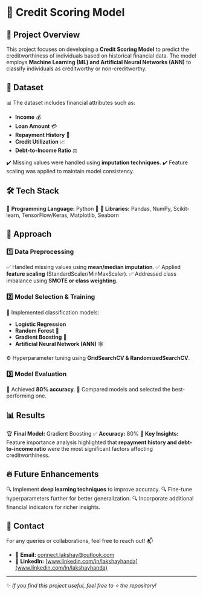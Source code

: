 # 🚀 Credit Scoring Model

## 📌 Project Overview
This project focuses on developing a **Credit Scoring Model** to predict the creditworthiness of individuals based on historical financial data. The model employs **Machine Learning (ML) and Artificial Neural Networks (ANN)** to classify individuals as creditworthy or non-creditworthy.

## 📂 Dataset
📊 The dataset includes financial attributes such as:
- **Income** 💰
- **Loan Amount** 💳
- **Repayment History** 📅
- **Credit Utilization** 📈
- **Debt-to-Income Ratio** ⚖️

✔️ Missing values were handled using **imputation techniques**.
✔️ Feature scaling was applied to maintain model consistency.

## 🛠 Tech Stack
🔹 **Programming Language:** Python 🐍
🔹 **Libraries:** Pandas, NumPy, Scikit-learn, TensorFlow/Keras, Matplotlib, Seaborn

## 🚀 Approach
### 1️⃣ Data Preprocessing
✅ Handled missing values using **mean/median imputation**.
✅ Applied **feature scaling** (StandardScaler/MinMaxScaler).
✅ Addressed class imbalance using **SMOTE or class weighting**.

### 2️⃣ Model Selection & Training
🧠 Implemented classification models:
- **Logistic Regression**
- **Random Forest** 🌲
- **Gradient Boosting** 🚀
- **Artificial Neural Network (ANN)** 🕸️

⚙️ Hyperparameter tuning using **GridSearchCV & RandomizedSearchCV**.

### 3️⃣ Model Evaluation
📌 Achieved **80% accuracy**.
📌 Compared models and selected the best-performing one.

## 📊 Results
🏆 **Final Model:** Gradient Boosting
✅ **Accuracy:** 80%
📢 **Key Insights:** Feature importance analysis highlighted that **repayment history and debt-to-income ratio** were the most significant factors affecting creditworthiness.

## 🔥 Future Enhancements
🔍 Implement **deep learning techniques** to improve accuracy.
🔍 Fine-tune hyperparameters further for better generalization.
🔍 Incorporate additional financial indicators for richer insights.

## 📩 Contact
For any queries or collaborations, feel free to reach out! 📬
- 📧 **Email:** connect.lakshay@outlook.com
- 🔗 **LinkedIn:** [www.linkedin.com/in/lakshayhanda](www.linkedin.com/in/lakshayhanda)

---

✨ *If you find this project useful, feel free to ⭐ the repository!*

